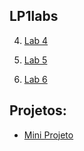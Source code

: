 ## LP1labs
4. [Lab 4](https://raw.githack.com/p8094/LP1labs/main/lablesson4/labsession-04.html)

0. [Lab 5](http://htmlpreview.github.io/?https://github.com/p8094/LP1labs/blob/main/lablesson5/labsession-05.html)

0. [Lab 6](http://htmlpreview.github.io/?https://github.com/p8094/LP1labs/blob/main/lablesson6/labsession-06.html)

## Projetos:
* [Mini Projeto](https://github.com/p8094/LP1labs/blob/main/MiniProjeto/enunciado.md)

 
